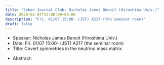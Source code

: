 ```yaml
---
title: "Soken Journal Club: Nicholas James Benoit (Hiroshima Univ.)"
date: 2020-02-07T15:00:00+09:00
description: "Fri. 01/07 15:00- (JST) A217 (the seminar room)"
draft: false
---
```


- Speaker:
Nicholas James Benoit (Hiroshima Univ.)
- Date:
Fri. 01/07 15:00- (JST) A217 (the seminar room)
- Title:
Covert symmetries in the neutrino mass matrix

<!--more-->

- Abstract:

